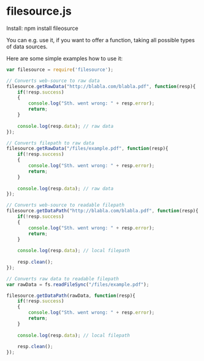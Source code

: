 filesource.js
============

Install:
npm install fileosurce

You can e.g. use it, if you want to offer a function, taking all possible types of data sources.

Here are some simple examples how to use it:

```javascript
var filesource = require('filesource');

// Converts web-source to raw data
filesource.getRawData("http://blabla.com/blabla.pdf", function(resp){
	if(!resp.success)
	{
		console.log("Sth. went wrong: " + resp.error);
		return;
	}
	
	console.log(resp.data);	// raw data
});

// Converts filepath to raw data
filesource.getRawData("/files/example.pdf", function(resp){
	if(!resp.success)
	{
		console.log("Sth. went wrong: " + resp.error);
		return;
	}
	
	console.log(resp.data);	// raw data
});

// Converts web-source to readable filepath
filesource.getDataPath("http://blabla.com/blabla.pdf", function(resp){
	if(!resp.success)
	{
		console.log("Sth. went wrong: " + resp.error);
		return;
	}
	
	console.log(resp.data);	// local filepath
	
	resp.clean();
});

// Converts raw data to readable filepath
var rawData = fs.readFileSync("/files/example.pdf");

filesource.getDataPath(rawData, function(resp){
	if(!resp.success)
	{
		console.log("Sth. went wrong: " + resp.error);
		return;
	}
	
	console.log(resp.data);	// local filepath
	
	resp.clean();
});
```